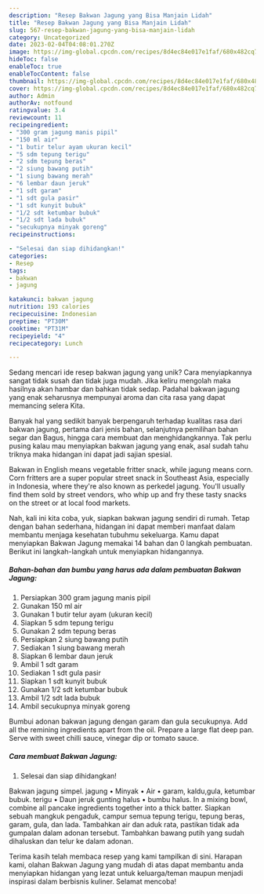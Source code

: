 ```yaml
---
description: "Resep Bakwan Jagung yang Bisa Manjain Lidah"
title: "Resep Bakwan Jagung yang Bisa Manjain Lidah"
slug: 567-resep-bakwan-jagung-yang-bisa-manjain-lidah
category: Uncategorized
date: 2023-02-04T04:08:01.270Z
image: https://img-global.cpcdn.com/recipes/8d4ec84e017e1faf/680x482cq70/bakwan-jagung-foto-resep-utama.jpg
hideToc: false
enableToc: true
enableTocContent: false
thumbnail: https://img-global.cpcdn.com/recipes/8d4ec84e017e1faf/680x482cq70/bakwan-jagung-foto-resep-utama.jpg
cover: https://img-global.cpcdn.com/recipes/8d4ec84e017e1faf/680x482cq70/bakwan-jagung-foto-resep-utama.jpg
author: Admin
authorAv: notfound
ratingvalue: 3.4
reviewcount: 11
recipeingredient:
- "300 gram jagung manis pipil"
- "150 ml air"
- "1 butir telur ayam ukuran kecil"
- "5 sdm tepung terigu"
- "2 sdm tepung beras"
- "2 siung bawang putih"
- "1 siung bawang merah"
- "6 lembar daun jeruk"
- "1 sdt garam"
- "1 sdt gula pasir"
- "1 sdt kunyit bubuk"
- "1/2 sdt ketumbar bubuk"
- "1/2 sdt lada bubuk"
- "secukupnya minyak goreng"
recipeinstructions:

- "Selesai dan siap dihidangkan!"
categories:
- Resep
tags:
- bakwan
- jagung

katakunci: bakwan jagung 
nutrition: 193 calories
recipecuisine: Indonesian
preptime: "PT30M"
cooktime: "PT31M"
recipeyield: "4"
recipecategory: Lunch

---
```





Sedang mencari ide resep bakwan jagung yang unik? Cara menyiapkannya sangat tidak susah dan tidak juga mudah. Jika keliru mengolah maka hasilnya akan hambar dan bahkan tidak sedap. Padahal bakwan jagung yang enak seharusnya mempunyai aroma dan cita rasa yang dapat memancing selera Kita.





Banyak hal yang sedikit banyak berpengaruh terhadap kualitas rasa dari bakwan jagung, pertama dari jenis bahan, selanjutnya pemilihan bahan segar dan Bagus, hingga cara membuat dan menghidangkannya. Tak perlu pusing kalau mau menyiapkan bakwan jagung yang enak,      asal sudah tahu triknya maka hidangan ini dapat jadi sajian spesial.














Bakwan in English means vegetable fritter snack, while jagung means corn. Corn fritters are a super popular street snack in Southeast Asia, especially in Indonesia, where they&#39;re also known as perkedel jagung. You&#39;ll usually find them sold by street vendors, who whip up and fry these tasty snacks on the street or at local food markets.






Nah, kali ini kita coba, yuk, siapkan bakwan jagung sendiri di rumah. Tetap dengan bahan sederhana, hidangan ini dapat memberi manfaat dalam membantu menjaga kesehatan tubuhmu sekeluarga. Kamu dapat menyiapkan Bakwan Jagung memakai 14 bahan dan 0 langkah pembuatan. Berikut ini langkah-langkah untuk menyiapkan hidangannya.

<!--inarticleads1-->

##### Bahan-bahan dan bumbu yang harus ada dalam pembuatan Bakwan Jagung:

1. Persiapkan 300 gram jagung manis pipil
1. Gunakan 150 ml air
1. Gunakan 1 butir telur ayam (ukuran kecil)
1. Siapkan 5 sdm tepung terigu
1. Gunakan 2 sdm tepung beras
1. Persiapkan 2 siung bawang putih
1. Sediakan 1 siung bawang merah
1. Siapkan 6 lembar daun jeruk
1. Ambil 1 sdt garam
1. Sediakan 1 sdt gula pasir
1. Siapkan 1 sdt kunyit bubuk
1. Gunakan 1/2 sdt ketumbar bubuk
1. Ambil 1/2 sdt lada bubuk
1. Ambil secukupnya minyak goreng


Bumbui adonan bakwan jagung dengan garam dan gula secukupnya. Add all the remining ingredients apart from the oil. Prepare a large flat deep pan. Serve with sweet chilli sauce, vinegar dip or tomato sauce. 

<!--inarticleads2-->

##### Cara membuat Bakwan Jagung:


1. Selesai dan siap dihidangkan!

Bakwan jagung simpel. jagung • Minyak • Air • garam, kaldu,gula, ketumbar bubuk. terigu • Daun jeruk gunting halus • bumbu halus. In a mixing bowl, combine all pancake ingredients together into a thick batter. Siapkan sebuah mangkuk pengaduk, campur semua tepung terigu, tepung beras, garam, gula, dan lada. Tambahkan air dan aduk rata, pastikan tidak ada gumpalan dalam adonan tersebut. Tambahkan bawang putih yang sudah dihaluskan dan telur ke dalam adonan. 

Terima kasih telah membaca resep yang kami tampilkan di sini. Harapan kami, olahan Bakwan Jagung yang mudah di atas dapat membantu anda menyiapkan hidangan yang lezat untuk keluarga/teman maupun menjadi inspirasi dalam berbisnis kuliner. Selamat mencoba!
